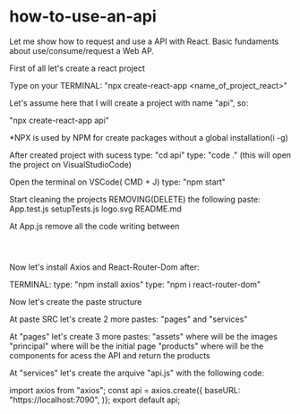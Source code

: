 # how-to-use-an-api
Let me show how to request and use a API with React. Basic fundaments about use/consume/request a Web AP. 

First of all let's create a react project

Type on your TERMINAL: "npx create-react-app <name_of_project_react>"

Let's assume here that I will create a project with name "api", so:

"npx create-react-app api"

*NPX is used by NPM for create packages without a global installation(i -g)

After created project with sucess
type: "cd api"
type: "code ."  (this will open the project on VisualStudioCode)

Open the terminal on VSCode( CMD + J)
type: "npm start"


Start cleaning the projects REMOVING(DELETE) the following paste:
App.test.js 
setupTests.js
logo.svg
README.md

At App.js remove all the code writing between <header></header>

Now let's install Axios and React-Router-Dom after:

TERMINAL:
type: "npm install axios"
type: "npm i react-router-dom"

Now let's create the paste structure 

At paste SRC let's create 2 more pastes: "pages" and "services"

At "pages" let's create 3 more pastes: 
"assets" where will be the images
"principal" where will be the initial page
"products" where will be the components for acess the API and return the products

At "services" let's create the arquive "api.js" with the following code:

import axios from "axios";
const api = axios.create({
    baseURL: "https://localhost:7090",
)};
export default api;


